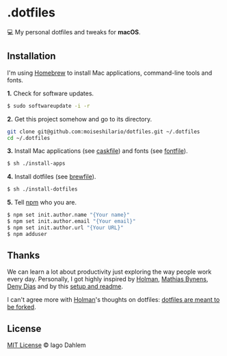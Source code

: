 # .dotfiles

:computer: My personal dotfiles and tweaks for **macOS**.

## Installation

I'm using [Homebrew](https://brew.sh/) to install Mac applications, command-line tools and fonts.

**1.** Check for software updates.

```sh
$ sudo softwareupdate -i -r
```

**2.** Get this project somehow and go to its directory.

```sh
git clone git@github.com:moiseshilario/dotfiles.git ~/.dotfiles
cd ~/.dotfiles
```

**3.** Install Mac applications (see [caskfile](brew/caskfile)) and fonts (see [fontfile](brew/fontfile)).

```sh
$ sh ./install-apps
```

**4.** Install dotfiles (see [brewfile](brew/brewfile)).

```sh
$ sh ./install-dotfiles
```

**5.** Tell [npm](https://www.npmjs.com/) who you are.

```sh
$ npm set init.author.name "{Your name}"
$ npm set init.author.email "{Your email}"
$ npm set init.author.url "{Your URL}"
$ npm adduser
```

## Thanks

We can learn a lot about productivity just exploring the way people work every day. Personally, I got highly inspired by [Holman](https://github.com/holman/dotfiles), [Mathias Bynens](https://github.com/mathiasbynens/dotfiles), [Deny Dias](https://github.com/denydias/dotfiles) and by this [setup and readme](https://github.com/diessica/dotfiles).

I can't agree more with [Holman](https://github.com/holman)'s thoughts on dotfiles: [dotfiles are meant to be forked](http://zachholman.com/2010/08/dotfiles-are-meant-to-be-forked).

## License

[MIT License](http://iagodahlem.mit-license.org/) © Iago Dahlem
